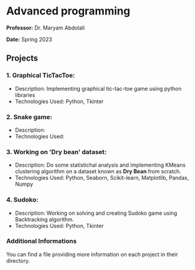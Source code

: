 # Advanced programming
<b>Professor:</b> Dr. Maryam Abdolali

<b>Date:</b> Spring 2023

## Projects
### 1. Graphical TicTacToe:
- Description: Implementing graphical tic-tac-toe game using python libraries
- Technologies Used: Python, Tkinter
### 2. Snake game:
- Description: 
- Technologies Used:

### 3. Working on 'Dry bean' dataset:
- Description: Do some statistichal analysis and implementing KMeans clustering algorithm on a dataset known as <b>Dry Bean</b> from scratch.
- Technologies Used: Python, Seaborn, Scikit-learn, Matplotlib, Pandas, Numpy

### 4. Sudoko:
- Description: Working on solving and creating Sudoko game using Backtracking algorithm.
- Technologies Used: Python, Tkinter

### Additional Informations
You can find a file providing more information on each project in their directory.
